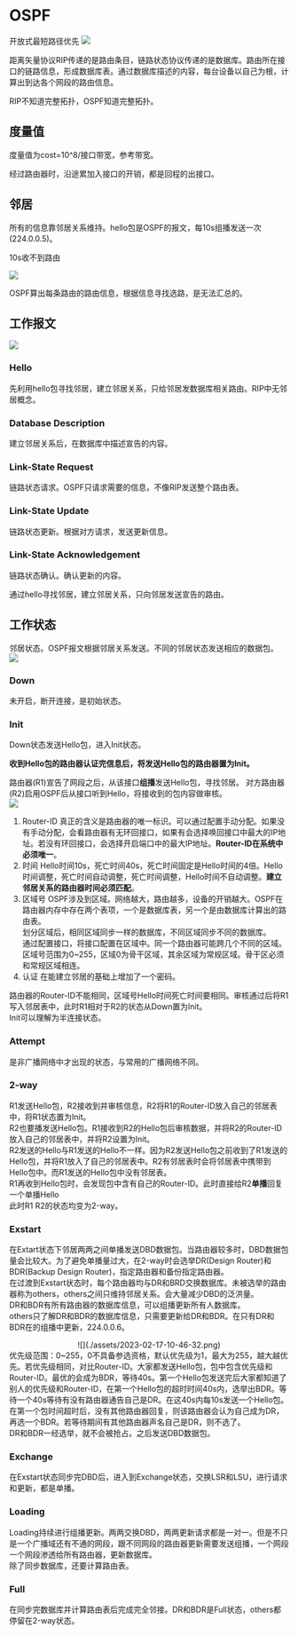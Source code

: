 # OSPF
开放式最短路径优先
![](./assets/2023-02-03-14-21-41.png)

距离矢量协议RIP传递的是路由条目，链路状态协议传递的是数据库。路由所在接口的链路信息，形成数据库表。通过数据库描述的内容，每台设备以自己为根，计算出到达各个网段的路由信息。

RIP不知道完整拓扑，OSPF知道完整拓扑。

## 度量值
度量值为cost=10^8/接口带宽，参考带宽。

经过路由器时，沿途累加入接口的开销，都是回程的出接口。

## 邻居
所有的信息靠邻居关系维持。hello包是OSPF的报文，每10s组播发送一次(224.0.0.5)。

10s收不到路由

![](./assets/2023-02-03-15-08-31.png)

OSPF算出每条路由的路由信息，根据信息寻找选路，是无法汇总的。

## 工作报文
![](./assets/2023-02-03-15-14-37.png)

### Hello
先利用hello包寻找邻居，建立邻居关系，只给邻居发数据库相关路由。RIP中无邻居概念。
### Database Description
建立邻居关系后，在数据库中描述宣告的内容。
### Link-State Request
链路状态请求。OSPF只请求需要的信息，不像RIP发送整个路由表。
### Link-State Update
链路状态更新。根据对方请求，发送更新信息。
### Link-State Acknowledgement
链路状态确认。确认更新的内容。

通过hello寻找邻居，建立邻居关系，只向邻居发送宣告的路由。

## 工作状态
邻居状态。OSPF报文根据邻居关系发送。不同的邻居状态发送相应的数据包。
![](./assets/2023-02-03-15-25-54.png)
### Down
未开启，断开连接，是初始状态。
### Init
Down状态发送Hello包，进入Init状态。<br />

**收到Hello包的路由器认证完信息后，将发送Hello包的路由器置为Init。**

路由器(R1)宣告了网段之后，从该接口**组播**发送Hello包，寻找邻居。
对方路由器(R2)启用OSPF后从接口听到Hello，将接收到的包内容做审核。<br />
![](./assets/2023-02-03-15-36-51.png)

1. Router-ID
真正的含义是路由器的唯一标识。可以通过配置手动分配。如果没有手动分配，会看路由器有无环回接口，如果有会选择唤回接口中最大的IP地址。若没有环回接口，会选择开启端口中的最大IP地址。**Router-ID在系统中必须唯一**。
2. 时间
Hello时间10s，死亡时间40s，死亡时间固定是Hello时间的4倍。Hello时间调整，死亡时间自动调整，死亡时间调整，Hello时间不自动调整。**建立邻居关系的路由器时间必须匹配**。
3. 区域号
OSPF涉及到区域。网络越大，路由越多，设备的开销越大。OSPF在路由器内存中存在两个表项，一个是数据库表，另一个是由数据库计算出的路由表。<br />
划分区域后，相同区域同步一样的数据库，不同区域同步不同的数据库。<br />
通过配置接口，将接口配置在区域中。同一个路由器可能跨几个不同的区域。<br />
区域号范围为0~255，区域0为骨干区域，其余区域为常规区域。骨干区必须和常规区域相连。
4. 认证
在能建立邻居的基础上增加了一个密码。

路由器的Router-ID不能相同，区域号Hello时间死亡时间要相同。审核通过后将R1写入邻居表中，此时R1相对于R2的状态从Down置为Init。<br />
Init可以理解为半连接状态。<br />

### Attempt
是非广播网络中才出现的状态，与常用的广播网络不同。

### 2-way
R1发送Hello包，R2接收到并审核信息，R2将R1的Router-ID放入自己的邻居表中，将R1状态置为Init。<br />
R2也要播发送Hello包。R1接收到R2的Hello包后审核数据，并将R2的Router-ID放入自己的邻居表中，并将R2设置为Init。<br />
R2发送的Hello与R1发送的Hello不一样。因为R2发送Hello包之前收到了R1发送的Hello包，并将R1放入了自己的邻居表中。R2有邻居表时会将邻居表中携带到Hello包中。而R1发送的Hello包中没有邻居表。<br />
R1再收到Hello包时，会发现包中含有自己的Router-ID。此时直接给R2**单播**回复一个单播Hello<br />
此时R1 R2的状态均变为2-way。

### Exstart
在Extart状态下邻居两两之间单播发送DBD数据包。当路由器较多时，DBD数据包量会比较大。为了避免单播量过大，在2-way时会选举DR(Design Router)和BDR(Backup Design Router)，指定路由器和备份指定路由器。<br />
在过渡到Exstart状态时，每个路由器均与DR和BRD交换数据库。未被选举的路由器称为others，others之间只维持邻居关系。会大量减少DBD的泛洪量。<br />
DR和BDR有所有路由器的数据库信息，可以组播更新所有人数据库。<br />
others只了解DR和BDR的数据库信息，只需要更新给DR和BDR。在只有DR和BDR在的组播中更新，224.0.0.6。<br />
<div align=center>![](./assets/2023-02-17-10-46-32.png)</div>
优先级范围：0~255，0不具备参选资格，默认优先级为1，最大为255，越大越优先。若优先级相同，对比Router-ID。大家都发送Hello包，包中包含优先级和Router-ID。最优的会成为BDR，等待40s。第一个Hello包发送完后大家都知道了别人的优先级和Router-ID，在第一个Hello包的超时时间40s内，选举出BDR。等待一个40s等待有没有路由器通告自己是DR。在这40s内每10s发送一个Hello包。在第一个包时间超时后，没有其他路由器回复，则该路由器会认为自己成为DR，再选一个BDR。若等待期间有其他路由器声名自己是DR，则不选了。<br />
DR和BDR一经选举，就不会被抢占。之后发送DBD数据包。

### Exchange
在Exstart状态同步完DBD后，进入到Exchange状态，交换LSR和LSU，进行请求和更新，都是单播。

### Loading
Loading持续进行组播更新。两两交换DBD，两两更新请求都是一对一。但是不只是一个广播域还有不通的网段，跟不同网段的路由器更新需要发送组播，一个网段一个网段渗透给所有路由器，更新数据库。<br />
除了同步数据库，还要计算路由表。

### Full
在同步完数据库并计算路由表后完成完全邻接。DR和BDR是Full状态，others都停留在2-way状态。